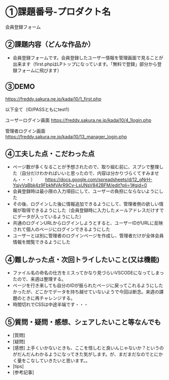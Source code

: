 # ①課題番号-プロダクト名
会員登録フォーム

## ②課題内容（どんな作品か）
- 会員登録フォームです。会員登録したユーザー情報を管理画面で見ることが出来ます（first.phpはLPトップになっています。「無料で登録」部分から登録フォームに飛びます）

## ③DEMO
https://freddy.sakura.ne.jp/kadai10/1_first.php

以下全て（ID/PASSともにtest1）

ユーザーログイン画面
https://freddy.sakura.ne.jp/kadai10/4_1login.php

管理者ログイン画面
https://freddy.sakura.ne.jp/kadai10/13_manager_login.php

## ④工夫した点・こだわった点
- ページ数が多くなることが予想されたので、取り組む前に、スプシで整理した（自分だけわかればいいと思ったので、内容は分かりづらくてすみません・・・）
　　https://docs.google.com/spreadsheets/d/12_gNrH-YqjvVqBbk4z9FbkMVArR9Cv-LsUNsV842BFM/edit?pli=1#gid=0
- 会員登録時は最小限の入力項目にして、ユーザーの負担にならないようにした
- その後、ログインした後に情報追加できるようにして、管理者側の欲しい情報が取得できるようにした（会員登録時に入力したメールアドレスだけすでにデータが入っているようにした）
- 共通のログインURLからログインしようとすると、ユーザーIDがURLに反映されて個人のページにログインできるようにした
- ユーザーとは別に管理者のログインページを作成し、管理者だけが全体会員情報を閲覧できるようにした

## ④難しかった点・次回トライしたいこと(又は機能)
- ファイル名の命名の仕方をミスってかなり見づらいVSCODEになってしまったので、来週は整理する。
- ページを行き来しても自分のIDが振られたページに戻ってこれるようにしたかったが、どこかでデータを持ち越せていないようで今回は断念。来週の課題のときに再チャレンジする。
- 時間切れでCSSは中途半端です・・・

## ⑤質問・疑問・感想、シェアしたいこと等なんでも
- [質問]
- [疑問]
- [感想] 上手くいかないときも、ここを怪しむと良いんじゃないか？というのがだんだんわかるようになってきた気がします。が、まだまだなのでとにかく量をこなしていきたいと思います。。
- [tips]
- [参考記事]
